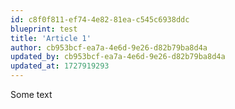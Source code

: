 ```yaml
---
id: c8f0f811-ef74-4e82-81ea-c545c6938ddc
blueprint: test
title: 'Article 1'
author: cb953bcf-ea7a-4e6d-9e26-d82b79ba8d4a
updated_by: cb953bcf-ea7a-4e6d-9e26-d82b79ba8d4a
updated_at: 1727919293
---
```

Some text